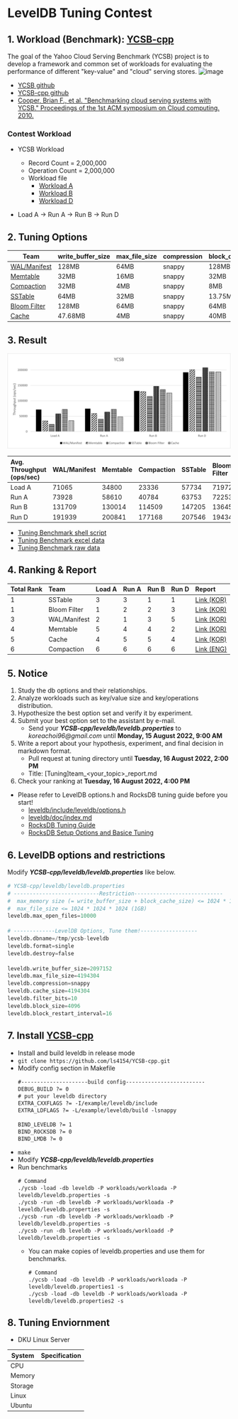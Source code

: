 # LevelDB Tuning Contest

## 1. Workload (Benchmark): [YCSB-cpp](https://github.com/ls4154/YCSB-cpp)
The goal of the Yahoo Cloud Serving Benchmark (YCSB) project is to develop a framework and common set of workloads for evaluating the performance of different "key-value" and "cloud" serving stores.
  ![image](https://user-images.githubusercontent.com/87025898/183247993-0133d8c1-3b40-455e-987d-f54892488e84.png) 

* [YCSB github](https://github.com/brianfrankcooper/YCSB)
* [YCSB-cpp github](https://github.com/ls4154/YCSB-cpp)
* [Cooper, Brian F., et al. "Benchmarking cloud serving systems with YCSB." Proceedings of the 1st ACM symposium on Cloud computing. 2010.](https://dl.acm.org/doi/abs/10.1145/1807128.1807152)


### Contest Workload
- YCSB Workload
 
  - Record Count = 2,000,000 
  - Operation Count = 2,000,000
  - Workload file 
    - [Workload A](./workloada)
    - [Workload B](./workloadb)
    - [Workload D](./workloadd)

* Load A -> Run A -> Run B -> Run D



## 2. Tuning Options
 Team | write_buffer_size | max_file_size | compression | block_cache| filter_policy |block_size | block_restart_interval|
---|---|---|---|---|---|---|---|
 [WAL/Manifest](./tuning_option_set/leveldb1.properties) |128MB|64MB|snappy|128MB|10|8KB|16|
 [Memtable](./tuning_option_set/leveldb2.properties) |32MB|16MB|snappy|32MB|10|8KB|16
 [Compaction](./tuning_option_set/leveldb3.properties) |32MB|4MB|snappy |8MB|10|2KB|16|
 [SSTable](./tuning_option_set/leveldb4.properties) |64MB|32MB|snappy|13.75MB|10|2MB|4|  
 [Bloom Filter](./tuning_option_set/leveldb5.properties) |128MB|64MB|snappy|64MB|9|8KB|4|  
 [Cache](./tuning_option_set/leveldb6.properties) |47.68MB|4MB|snappy |40MB|10|8KB|32 


## 3. Result 
<img src="tuning_result_graph.png">

| Avg. Throughput</br>(ops/sec) | WAL/Manifest | Memtable | Compaction | SSTable | Bloom Filter | Cache  |
| :---------------------------- | :----------- | :------- | :--------- | :------ | :----------- | :----- |
| Load A                        | 71065        | 34800    | 23336      | 57734   | 71972        | 35522  |
| Run A                         | 73928        | 58610    | 40784      | 63753   | 72253        | 47830  |
| Run B                         | 131709       | 130014   | 114509     | 147205  | 136455       | 125638 |
| Run D                         | 191939       | 200841   | 177168     | 207546  | 194346       | 193820 |
- [Tuning Benchmark shell script](./tuning_contest_script.sh)
- [Tuning Benchmark excel data](./leveldb_tuning_contest.xlsx)
- [Tuning Benchmark raw data](./tuning_contest_result/)

## 4. Ranking & Report 
| Total Rank | Team         | Load A | Run A | Run B | Run D | Report|
| :--------- | :----------- | :----- | :---- | :---- | :---- | :----------- |
| 1          | SSTable      | 3      | 3     | 1     | 1     | [Link (KOR)](./%5BTuning%5Dteam_SSTable_report.md)         |
| 1          | Bloom Filter | 1      | 2     | 2     | 3     | [Link (KOR)](./%5BTuning%5Dteam_bloomfilter_report.md)         |
| 3          | WAL/Manifest | 2      | 1     | 3     | 5     | [Link (KOR)](./%5BTuning%5Dteam_WAL%2CManifest_report.md)         |
| 4          | Memtable     | 5      | 4     | 4     | 2     | [Link (KOR)](.%5BTuning%5Dteam_memtable_report.md)         |
| 5          | Cache        | 4      | 5     | 5     | 4     | [Link (KOR)](./%5BTuning%5Dteam_cache_report.md)         |
| 6          | Compaction   | 6      | 6     | 6     | 6     | [Link (ENG)](./%5BTuning%5DCompaction_%3Cthe%20best%20options%3E_report.md)         |


 
## 5. Notice
1. Study the db options and their relationships.
2. Analyze workloads such as key/value size and key/operations distribution.
3. Hypothesize the best option set and verify it by experiment.
4. Submit your best option set to the assistant by e-mail.
    - Send your _**YCSB-cpp/leveldb/leveldb.properties**_ to _koreachoi96@gmail.com_ until **Monday, 15 August 2022, 9:00 AM**
6. Write a report about your hypothesis, experiment, and final decision in markdown format.
    - Pull request at tuning directory until **Tuesday, 16 August 2022, 2:00 PM**
    - Title: [Tuning]team_<your_topic>_report.md
5. Check your ranking at **Tuesday, 16 August 2022, 4:00 PM**
* Please refer to LevelDB options.h and RocksDB tuning guide before you start!
  - [leveldb/include/leveldb/options.h](https://github.com/google/leveldb/blob/main/include/leveldb/options.h)
  - [leveldb/doc/index.md](https://github.com/google/leveldb/blob/main/doc/index.md)
  - [RocksDB Tuning Guide](https://github.com/facebook/rocksdb/wiki/RocksDB-Tuning-Guide)
  - [RocksDB Setup Options and Basice Tuning](https://github.com/facebook/rocksdb/wiki/Setup-Options-and-Basic-Tuning)


## 6. LevelDB options and restrictions
Modify _**YCSB-cpp/leveldb/leveldb.properties**_ like below.
```s
# YCSB-cpp/leveldb/leveldb.properties
# ---------------------------Restriction----------------------------
#  max_memory size (= write_buffer_size + block_cache_size) <= 1024 * 1024 * 1024 (1GB)
#  max_file_size <= 1024 * 1024 * 1024 (1GB)
leveldb.max_open_files=10000

# -------------LevelDB Options, Tune them!------------------
leveldb.dbname=/tmp/ycsb-leveldb
leveldb.format=single
leveldb.destroy=false

leveldb.write_buffer_size=2097152
leveldb.max_file_size=4194304
leveldb.compression=snappy 
leveldb.cache_size=4194304
leveldb.filter_bits=10
leveldb.block_size=4096
leveldb.block_restart_interval=16
```

## 7. Install [YCSB-cpp](https://github.com/ls4154/YCSB-cpp)
  - Install and build leveldb in release mode
  - ```git clone https://github.com/ls4154/YCSB-cpp.git```
  - Modify config section in Makefile
    ```
    #---------------------build config-------------------------
    DEBUG_BUILD ?= 0
    # put your leveldb directory
    EXTRA_CXXFLAGS ?= -I/example/leveldb/include
    EXTRA_LDFLAGS ?= -L/example/leveldb/build -lsnappy

    BIND_LEVELDB ?= 1
    BIND_ROCKSDB ?= 0 
    BIND_LMDB ?= 0
    ```
  - ```make```
  - Modify _**YCSB-cpp/leveldb/leveldb.properties**_
  - Run benchmarks
    ```
    # Command
    ./ycsb -load -db leveldb -P workloads/workloada -P leveldb/leveldb.properties -s
    ./ycsb -run -db leveldb -P workloads/workloada -P leveldb/leveldb.properties -s
    ./ycsb -run -db leveldb -P workloads/workloadb -P leveldb/leveldb.properties -s
    ./ycsb -run -db leveldb -P workloads/workloadd -P leveldb/leveldb.properties -s
    ```
    - You can make copies of leveldb.properties and use them for benchmarks.
        ```
      # Command
      ./ycsb -load -db leveldb -P workloads/workloada -P leveldb/leveldb.properties1 -s
      ./ycsb -load -db leveldb -P workloads/workloada -P leveldb/leveldb.properties2 -s
      ```

## 8. Tuning Enviornment
- DKU Linux Server

| System  | Specification |
| ------- | ------------- |
| CPU     |               |
| Memory  |               |
| Storage |               |
| Linux   |               |
| Ubuntu  |               |
